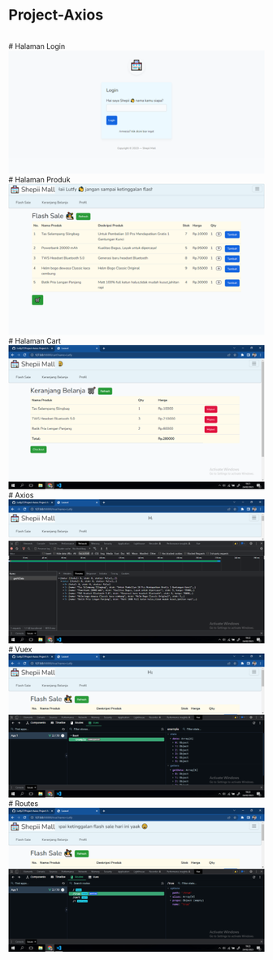 # Project-Axios
<br>
# Halaman Login
<img src="ss/1.png">
<br>
# Halaman Produk
<img src="ss/2.png">
<br>
# Halaman Cart
<img src="ss/3.png">
<br>
# Axios
<img src="ss/4.png">
<br>
# Vuex
<img src="ss/5.png">
<br>
# Routes
<img src="ss/6.png">
